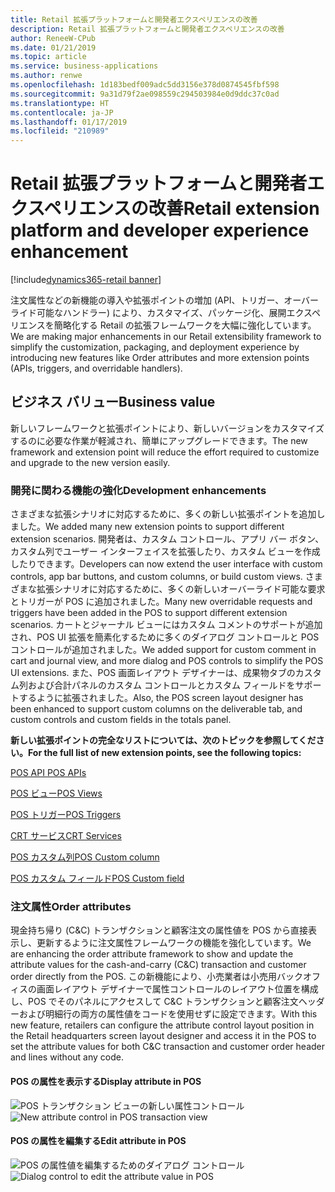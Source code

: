 ```yaml
---
title: Retail 拡張プラットフォームと開発者エクスペリエンスの改善
description: Retail 拡張プラットフォームと開発者エクスペリエンスの改善
author: ReneeW-CPub
ms.date: 01/21/2019
ms.topic: article
ms.service: business-applications
ms.author: renwe
ms.openlocfilehash: 1d183bedf009adc5dd3156e378d0874545fbf598
ms.sourcegitcommit: 9a31d79f2ae098559c294503984e0d9ddc37c0ad
ms.translationtype: HT
ms.contentlocale: ja-JP
ms.lasthandoff: 01/17/2019
ms.locfileid: "210989"
---
```

#  <a name="retail-extension-platform-and-developer-experience-enhancement"></a><span data-ttu-id="5e186-103">Retail 拡張プラットフォームと開発者エクスペリエンスの改善</span><span class="sxs-lookup"><span data-stu-id="5e186-103">Retail extension platform and developer experience enhancement</span></span>
[!include[dynamics365-retail banner](../includes/dynamics365-retail.md)]


<span data-ttu-id="5e186-104">注文属性などの新機能の導入や拡張ポイントの増加 (API、トリガー、オーバーライド可能なハンドラー) により、カスタマイズ、パッケージ化、展開エクスペリエンスを簡略化する Retail の拡張フレームワークを大幅に強化しています。</span><span class="sxs-lookup"><span data-stu-id="5e186-104">We are making major enhancements in our Retail extensibility framework to simplify the customization, packaging, and deployment experience by introducing new features like Order attributes and more extension points (APIs, triggers, and overridable handlers).</span></span>

## <a name="business-value"></a><span data-ttu-id="5e186-105">ビジネス バリュー</span><span class="sxs-lookup"><span data-stu-id="5e186-105">Business value</span></span>

<span data-ttu-id="5e186-106">新しいフレームワークと拡張ポイントにより、新しいバージョンをカスタマイズするのに必要な作業が軽減され、簡単にアップグレードできます。</span><span class="sxs-lookup"><span data-stu-id="5e186-106">The new framework and extension point will reduce the effort required to customize and upgrade to the new version easily.</span></span>

### <a name="development-enhancements"></a><span data-ttu-id="5e186-107">開発に関わる機能の強化</span><span class="sxs-lookup"><span data-stu-id="5e186-107">Development enhancements</span></span>

<span data-ttu-id="5e186-108">さまざまな拡張シナリオに対応するために、多くの新しい拡張ポイントを追加しました。</span><span class="sxs-lookup"><span data-stu-id="5e186-108">We added many new extension points to support different extension scenarios.</span></span> <span data-ttu-id="5e186-109">開発者は、カスタム コントロール、アプリ バー ボタン、カスタム列でユーザー インターフェイスを拡張したり、カスタム ビューを作成したりできます。</span><span class="sxs-lookup"><span data-stu-id="5e186-109">Developers can now extend the user interface with custom controls, app bar buttons, and custom columns, or build custom views.</span></span> <span data-ttu-id="5e186-110">さまざまな拡張シナリオに対応するために、多くの新しいオーバーライド可能な要求とトリガーが POS に追加されました。</span><span class="sxs-lookup"><span data-stu-id="5e186-110">Many new overridable requests and triggers have been added in the POS to support different extension scenarios.</span></span> <span data-ttu-id="5e186-111">カートとジャーナル ビューにはカスタム コメントのサポートが追加され、POS UI 拡張を簡素化するために多くのダイアログ コントロールと POS コントロールが追加されました。</span><span class="sxs-lookup"><span data-stu-id="5e186-111">We added support for custom comment in cart and journal view, and more dialog and POS controls to simplify the POS UI extensions.</span></span> <span data-ttu-id="5e186-112">また、POS 画面レイアウト デザイナーは、成果物タブのカスタム列および合計パネルのカスタム コントロールとカスタム フィールドをサポートするように拡張されました。</span><span class="sxs-lookup"><span data-stu-id="5e186-112">Also, the POS screen layout designer has been enhanced to support custom columns on the deliverable tab, and custom controls and custom fields in the totals panel.</span></span>

<span data-ttu-id="5e186-113">**新しい拡張ポイントの完全なリストについては、次のトピックを参照してください。**</span><span class="sxs-lookup"><span data-stu-id="5e186-113">**For the full list of new extension points, see the following topics:**</span></span>

[<span data-ttu-id="5e186-114">POS API </span><span class="sxs-lookup"><span data-stu-id="5e186-114">POS APIs</span></span>](https://docs.microsoft.com/en-us/dynamics365/unified-operations/retail/dev-itpro/pos-apis "Retail POS API ")

[<span data-ttu-id="5e186-115">POS ビュー</span><span class="sxs-lookup"><span data-stu-id="5e186-115">POS Views</span></span>](https://docs.microsoft.com/en-us/dynamics365/unified-operations/retail/dev-itpro/pos-view-extension "POS ビュー拡張")

[<span data-ttu-id="5e186-116">POS トリガー</span><span class="sxs-lookup"><span data-stu-id="5e186-116">POS Triggers</span></span>](https://docs.microsoft.com/en-us/dynamics365/unified-operations/retail/dev-itpro/pos-trigger-printing "POS トリガー拡張")

[<span data-ttu-id="5e186-117">CRT サービス</span><span class="sxs-lookup"><span data-stu-id="5e186-117">CRT Services</span></span>](https://docs.microsoft.com/en-us/dynamics365/unified-operations/retail/dev-itpro/crt-services "CRT サービス")

[<span data-ttu-id="5e186-118">POS カスタム列</span><span class="sxs-lookup"><span data-stu-id="5e186-118">POS Custom column</span></span>](https://docs.microsoft.com/en-us/dynamics365/unified-operations/retail/dev-itpro/pos-custom-transaction-column "POS カスタム列")

[<span data-ttu-id="5e186-119">POS カスタム フィールド</span><span class="sxs-lookup"><span data-stu-id="5e186-119">POS Custom field</span></span>](https://docs.microsoft.com/en-us/dynamics365/unified-operations/retail/dev-itpro/custom-field-pos-totals "POS 合計パネル") 

### <a name="order-attributes"></a><span data-ttu-id="5e186-120">注文属性</span><span class="sxs-lookup"><span data-stu-id="5e186-120">Order attributes</span></span>

<span data-ttu-id="5e186-121">現金持ち帰り (C&C) トランザクションと顧客注文の属性値を POS から直接表示し、更新するように注文属性フレームワークの機能を強化しています。</span><span class="sxs-lookup"><span data-stu-id="5e186-121">We are enhancing the order attribute framework to show and update the attribute values for the cash-and-carry (C&C) transaction and customer order directly from the POS.</span></span> <span data-ttu-id="5e186-122">この新機能により、小売業者は小売用バックオフィスの画面レイアウト デザイナーで属性コントロールのレイアウト位置を構成し、POS でそのパネルにアクセスして C&C トランザクションと顧客注文ヘッダーおよび明細行の両方の属性値をコードを使用せずに設定できます。</span><span class="sxs-lookup"><span data-stu-id="5e186-122">With this new feature, retailers can configure the attribute control layout position in the Retail headquarters screen layout designer and access it in the POS to set the attribute values for both C&C transaction and customer order header and lines without any code.</span></span>


#### <a name="display-attribute-in-pos"></a><span data-ttu-id="5e186-123">POS の属性を表示する</span><span class="sxs-lookup"><span data-stu-id="5e186-123">Display attribute in POS</span></span>

<span data-ttu-id="5e186-124">![POS トランザクション ビューの新しい属性コントロール](media/retail-extension-platform-developer-experience-enhancement-4.png "POS トランザクション ビューの新しい属性コントロール")</span><span class="sxs-lookup"><span data-stu-id="5e186-124">![New attribute control in POS transaction view](media/retail-extension-platform-developer-experience-enhancement-4.png "New attribute control in POS transaction view")</span></span>


#### <a name="edit-attribute-in-pos"></a><span data-ttu-id="5e186-125">POS の属性を編集する</span><span class="sxs-lookup"><span data-stu-id="5e186-125">Edit attribute in POS</span></span>

<span data-ttu-id="5e186-126">![POS の属性値を編集するためのダイアログ コントロール](media/retail-extension-platform-developer-experience-enhancement-5.png "POS の属性値を編集するためのダイアログ コントロール")</span><span class="sxs-lookup"><span data-stu-id="5e186-126">![Dialog control to edit the attribute value in POS](media/retail-extension-platform-developer-experience-enhancement-5.png "Dialog control to edit the attribute value in POS")</span></span>


